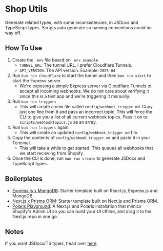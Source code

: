 # Shop Utils

Generate related types, with some inconsistencies, in JSDocs and TypeScript types. Scripts auto generate so naming conventions could be way off.

## How To Use

1. Create the `.env` file based on `.env.example`
   - `TUNNEL_URL`: The tunnel URL, I prefer Cloudflare Tunnels.
   - `API_VERSION`: The API version. Example: `2025-04`
2. Run `bun run cloudflare` to start the tunnel and then `bun run start` to start the Express server.
   - We're exposing a simple Express server via Cloudflare Tunnels to accept all incoming webhooks. We do not care about verifying it since this is a test app and we're triggering it manually.
3. Run `bun run triggers`
   - This will create a new file called `config/webhook_trigger.md`. Copy just one line from it and pass an incorrect topic. This will force the CLI to give you a list of all current webhook topics. Pass it on to `scripts/webhookTopics.js` as an array.
4. Run `bun run triggers` again
   - This will create an updated `config/webhook_trigger.md` file.
5. Copy the contents of `config/webhook_trigger.md` and paste it in your Terminal.
   - This will take a while to get started. This queues all webhooks that we start recieving from Shopify.
6. Once the CLI is done, run `bun run create` to generate JSDocs and TypeScript types.

## Boilerplates

- [Express.js x MongoDB](https://github.com/kinngh/shopify-node-express-mongodb-app): Starter template built on React.js, Express.js and MongoDB.
- [Next.js x Prisma ORM](https://github.com/kinngh/shopify-nextjs-prisma-app): Starter template built on Next.js and Prisma ORM.
- [Polaris Playground](https://github.com/kinngh/shopify-polaris-playground): A Next.js and Polaris installation that mimics Shopify's Admin UI so you can build your UI offline, and drag it to the Next.js repo in one go.

## Notes

If you want JSDocs/TS types, head over [here](./types/)
